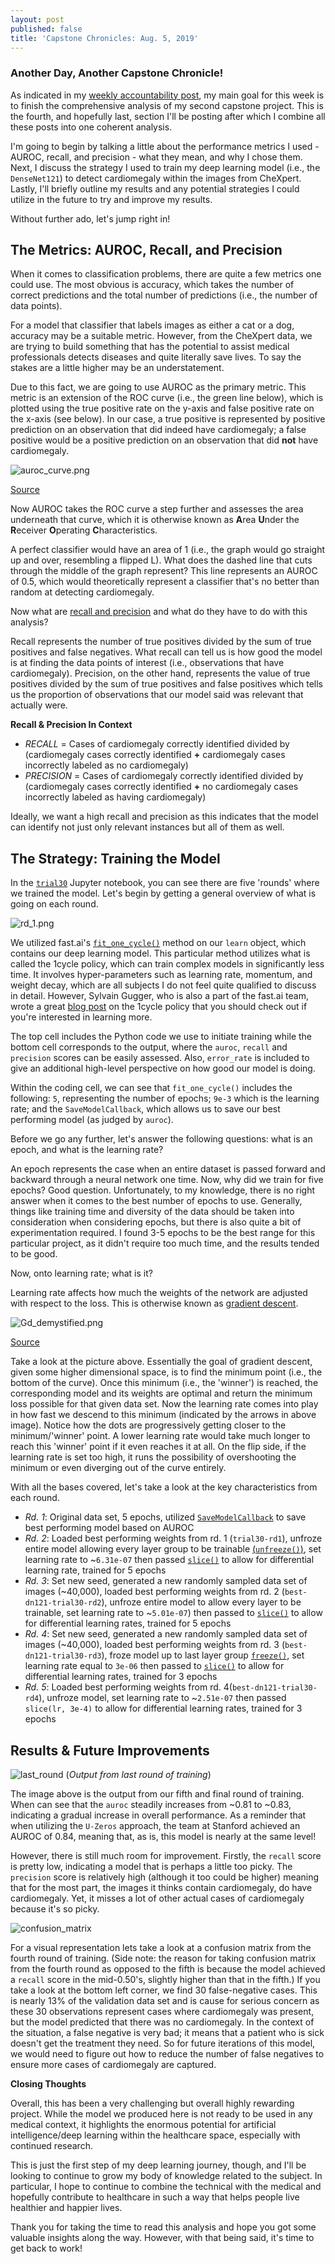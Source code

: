 ```yaml
---
layout: post
published: false
title: 'Capstone Chronicles: Aug. 5, 2019'
---
```

### Another Day, Another Capstone Chronicle!

As indicated in my [weekly accountability post](https://jearny58.github.io/2019-08-04-staying-accountable-week-of-aug-4th/), my main goal for this week is to finish the comprehensive analysis of my second capstone project. This is the fourth, and hopefully last, section I'll be posting after which I combine all these posts into one coherent analysis. 

I'm going to begin by talking a little about the performance metrics I used - AUROC, recall, and precision - what they mean, and why I chose them. Next, I discuss the strategy I used to train my deep learning model (i.e., the `DenseNet121`) to detect cardiomegaly within the images from CheXpert. Lastly, I'll briefly outline my results and any potential strategies I could utilize in the future to try and improve my results.

Without further ado, let's jump right in!

## The Metrics: AUROC, Recall, and Precision

When it comes to classification problems, there are quite a few metrics one could use. The most obvious is accuracy, which takes the number of correct predictions and the total number of predictions (i.e., the number of data points). 

For a model that classifier that labels images as either a cat or a dog, accuracy may be a suitable metric. However, from the CheXpert data, we are trying to build something that has the potential to assist medical professionals detects diseases and quite literally save lives. To say the stakes are a little higher may be an understatement. 

Due to this fact, we are going to use AUROC as the primary metric. This metric is an extension of the ROC curve (i.e., the green line below), which is plotted using the true positive rate on the y-axis and false positive rate on the x-axis (see below). In our case, a true positive is represented by positive prediction on an observation that did indeed have cardiomegaly; a false positive would be a positive prediction on an observation that did __not__ have cardiomegaly. 

![auroc_curve.png](/img/auroc_curve.png)

[Source](https://towardsdatascience.com/understanding-auc-roc-curve-68b2303cc9c5)

Now AUROC takes the ROC curve a step further and assesses the area underneath that curve, which it is otherwise known as **A**rea **U**nder the **R**eceiver **O**perating **C**haracteristics. 

A perfect classifier would have an area of 1 (i.e., the graph would go straight up and over, resembling a flipped L). What does the dashed line that cuts through the middle of the graph represent? This line represents an AUROC of 0.5, which would theoretically represent a classifier that's no better than random at detecting cardiomegaly. 

Now what are [recall and precision](https://scikit-learn.org/stable/auto_examples/model_selection/plot_precision_recall.html) and what do they have to do with this analysis? 

Recall represents the number of true positives divided by the sum of true positives and false negatives. What recall can tell us is how good the model is at finding the data points of interest (i.e., observations that have cardiomegaly). Precision, on the other hand, represents the value of true positives divided by the sum of true positives and false positives which tells us the proportion of observations that our model said was relevant that actually were. 

__Recall & Precision In Context__

- _RECALL_ = Cases of cardiomegaly correctly identified divided by (cardiomegaly cases correctly identified __+__ cardiomegaly cases incorrectly labeled as no cardiomegaly)
- _PRECISION_ = Cases of cardiomegaly correctly identified divided by (cardiomegaly cases correctly identified __+__ no cardiomegaly cases incorrectly labeled as having cardiomegaly)

Ideally, we want a high recall and precision as this indicates that the model can identify not just only relevant instances but all of them as well. 

## The Strategy: Training the Model

In the [`trial30`](https://github.com/Jearny58/Springboard-DS-Portfolio/blob/master/capstone_2/trial30.ipynb) Jupyter notebook, you can see there are five 'rounds' where we trained the model. Let's begin by getting a general overview of what is going on each round. 

![rd_1.png](/img/rd_1.png)

We utilized fast.ai's [`fit_one_cycle()`](https://docs.fast.ai/train.html#fit_one_cycle) method on our `learn` object, which contains our deep learning model. This particular method utilizes what is called the 1cycle policy, which can train complex models in significantly less time. It involves hyper-parameters such as learning rate, momentum, and weight decay, which are all subjects I do not feel quite qualified to discuss in detail. However, Sylvain Gugger, who is also a part of the fast.ai team, wrote a great [blog post](https://sgugger.github.io/the-1cycle-policy.html) on the 1cycle policy that you should check out if you're interested in learning more. 

The top cell includes the Python code we use to initiate training while the bottom cell corresponds to the output, where the `auroc`, `recall` and `precision` scores can be easily assessed. Also, `error_rate` is included to give an additional high-level perspective on how good our model is doing.

Within the coding cell, we can see that `fit_one_cycle()` includes the following: `5`, representing the number of epochs; `9e-3` which is the learning rate; and the `SaveModelCallback`, which allows us to save our best performing model (as judged by `auroc`). 

Before we go any further, let's answer the following questions: what is an epoch, and what is the learning rate? 

An epoch represents the case when an entire dataset is passed forward and backward through a neural network one time. Now, why did we train for five epochs? Good question. Unfortunately, to my knowledge, there is no right answer when it comes to the best number of epochs to use. Generally, things like training time and diversity of the data should be taken into consideration when considering epochs, but there is also quite a bit of experimentation required. I found 3-5 epochs to be the best range for this particular project, as it didn't require too much time, and the results tended to be good. 

Now, onto learning rate; what is it? 

Learning rate affects how much the weights of the network are adjusted with respect to the loss. This is otherwise known as [gradient descent](http://wiki.fast.ai/index.php/Gradient_Descent). 

![Gd_demystified.png](/img/Gd_demystified.png)

[Source](http://wiki.fast.ai/index.php/Gradient_Descent)

Take a look at the picture above. Essentially the goal of gradient descent, given some higher dimensional space, is to find the minimum point (i.e., the bottom of the curve). Once this minimum (i.e., the 'winner') is reached, the corresponding model and its weights are optimal and return the minimum loss possible for that given data set. Now the learning rate comes into play in how fast we descend to this minimum (indicated by the arrows in above image). Notice how the dots are progressively getting closer to the minimum/'winner' point. A lower learning rate would take much longer to reach this 'winner' point if it even reaches it at all. On the flip side, if the learning rate is set too high, it runs the possibility of overshooting the minimum or even diverging out of the curve entirely. 

With all the bases covered, let's take a look at the key characteristics from each round. 

- _Rd. 1_: Original data set, 5 epochs, utilized [`SaveModelCallback`](https://docs.fast.ai/callbacks.html#SaveModelCallback) to save best performing model based on AUROC
- _Rd. 2_: Loaded best performing weights from rd. 1 (`trial30-rd1`), unfroze entire model allowing every layer group to be trainable [(`unfreeze()`)](https://docs.fast.ai/basic_train.html#Learner.unfreeze), set learning rate to ~`6.31e-07` then passed [`slice()`](https://docs.fast.ai/basic_train.html#Learner.lr_range) to allow for differential learning rate, trained for 5 epochs
- _Rd. 3_: Set new seed, generated a new randomly sampled data set of images (~40,000), loaded best performing weights from rd. 2 (`best-dn121-trial30-rd2`), unfroze entire model to allow every layer to be trainable, set learning rate to ~`5.01e-07`) then passed to [`slice()`](https://docs.fast.ai/basic_train.html#Learner.lr_range) to allow for differential learning rates, trained for 5 epochs
- _Rd. 4_: Set new seed, generated a new randomly sampled data set of images (~40,000), loaded best performing weights from rd. 3 (`best-dn121-trial30-rd3`), froze model up to last layer group [`freeze()`](https://docs.fast.ai/basic_train.html#Learner.freeze), set learning rate equal to `3e-06` then passed to [`slice()`](https://docs.fast.ai/basic_train.html#Learner.lr_range) to allow for differential learning rates, trained for 3 epochs
- _Rd. 5_: Loaded best performing weights from rd. 4(`best-dn121-trial30-rd4`), unfroze model, set learning rate to ~`2.51e-07` then passed `slice(lr, 3e-4)` to allow for differential learning rates, trained for 3 epochs

## Results & Future Improvements

![last_round](/img/last_round.png)
(_Output from last round of training_)

The image above is the output from our fifth and final round of training. When can see that the `auroc` steadily increases from ~0.81 to ~0.83, indicating a gradual increase in overall performance. As a reminder that when utilizing the `U-Zeros` approach, the team at Stanford achieved an AUROC of 0.84, meaning that, as is, this model is nearly at the same level! 

However, there is still much room for improvement. Firstly, the `recall` score is pretty low,  indicating a model that is perhaps a little too picky. The `precision` score is relatively high (although it too could be higher) meaning that for the most part, the images it thinks contain cardiomegaly, do have cardiomegaly. Yet, it misses a lot of other actual cases of cardiomegaly because it's so picky. 

![confusion_matrix](/img/confuse_matrix_2.png)

For a visual representation lets take a look at a confusion matrix from the fourth round of training. (Side note: the reason for taking confusion matrix from the fourth round as opposed to the fifth is because the model achieved a `recall` score in the mid-0.50's, slightly higher than that in the fifth.) If you take a look at the bottom left corner, we find 30 false-negative cases. This is nearly 13% of the validation data set and is cause for serious concern as these 30 observations represent cases where cardiomegaly was present, but the model predicted that there was no cardiomegaly. In the context of the situation, a false negative is very bad; it means that a patient who is sick doesn't get the treatment they need. So for future iterations of this model, we would need to figure out how to reduce the number of false negatives to ensure more cases of cardiomegaly are captured. 

__Closing Thoughts__

Overall, this has been a very challenging but overall highly rewarding project. While the model we produced here is not ready to be used in any medical context, it highlights the enormous potential for artificial intelligence/deep learning within the healthcare space, especially with continued research. 

This is just the first step of my deep learning journey, though, and I'll be looking to continue to grow my body of knowledge related to the subject. In particular, I hope to continue to combine the technical with the medical and hopefully contribute to healthcare in such a way that helps people live healthier and happier lives. 

Thank you for taking the time to read this analysis and hope you got some valuable insights along the way. However, with that being said, it's time to get back to work! 